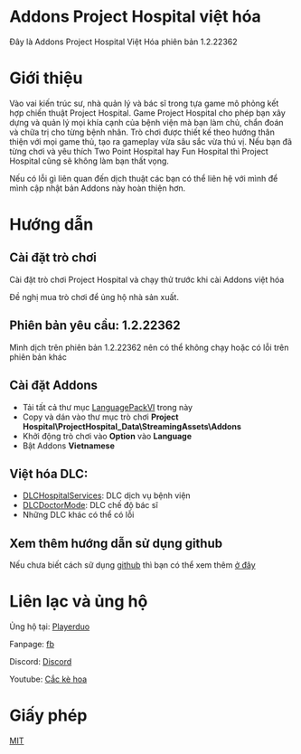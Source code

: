 # Addons Project Hospital việt hóa
Đây là Addons Project Hospital Việt Hóa phiên bản 1.2.22362

# Giới thiệu
Vào vai kiến trúc sư, nhà quản lý và bác sĩ trong tựa game mô phỏng kết hợp chiến thuật Project Hospital. Game Project Hospital cho phép bạn xây dựng và quản lý mọi khía cạnh của bệnh viện mà bạn làm chủ, chẩn đoán và chữa trị cho từng bệnh nhân. Trò chơi được thiết kế theo hướng thân thiện với mọi game thủ, tạo ra gameplay vừa sâu sắc vừa thú vị. Nếu bạn đã từng chơi và yêu thích Two Point Hospital hay Fun Hospital thì Project Hospital cũng sẽ không làm bạn thất vọng.

Nếu có lỗi gì liên quan đến dịch thuật các bạn có thể liên hệ với mình để mình cập nhật bản Addons này hoàn thiện hơn.
# Hướng dẫn
## Cài đặt trò chơi

Cài đặt trò chơi Project Hospital và chạy thử trước khi cài Addons việt hóa

Đề nghị mua trò chơi để ủng hộ nhà sản xuất.

## Phiên bản yêu cầu: 1.2.22362

Mình dịch trên phiên bản 1.2.22362 nên có thể không chạy hoặc có lỗi trên phiên bản khác

## Cài đặt Addons

- Tải tất cả thư mục [LanguagePackVI](LanguagePackVI/) trong này
- Copy và dán vào thư mục trò chơi **Project Hospital\ProjectHospital_Data\StreamingAssets\Addons**
- Khởi động trò chơi vào **Option** vào **Language**
- Bật Addons **Vietnamese**

## Việt hóa DLC:

- [DLCHospitalServices](DLCHospitalServices/): DLC dịch vụ bệnh viện
- [DLCDoctorMode](DLCDoctorMode/): DLC chế độ bác sĩ
- Những DLC khác có thể có lỗi

## Xem thêm hướng dẫn sử dụng github

Nếu chưa biết cách sữ dụng [github](https://github.com) thì bạn có thể xem thêm [ở đây](https://github.com/cackehoa/cackehoa/blob/main/huongdan/HUONG-DAN.md)

# Liên lạc và ủng hộ
Ủng hộ tại: [Playerduo](https://playerduo.com/cackehoa)

Fanpage: [fb](https://www.facebook.com/cackehoa)

Discord: [Discord](https://discord.gg/Z5C98FG)

Youtube: [Cắc kè hoa](https://www.youtube.com/c/Cắckèhoa)
# Giấy phép
[MIT](LICENSE)
